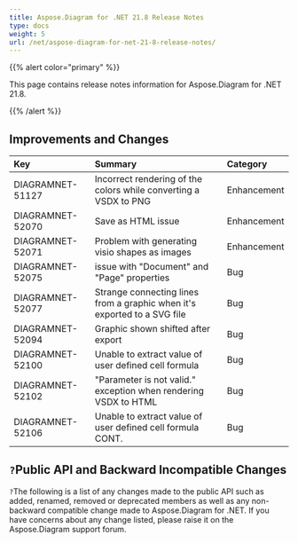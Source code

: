 ```yaml
---
title: Aspose.Diagram for .NET 21.8 Release Notes
type: docs
weight: 5
url: /net/aspose-diagram-for-net-21-8-release-notes/
---
```


{{% alert color="primary" %}} 

This page contains release notes information for Aspose.Diagram for .NET 21.8.

{{% /alert %}} 
## **Improvements and Changes**

|**Key**|**Summary**|**Category**|
| :- | :- | :- |
|DIAGRAMNET-51127|Incorrect rendering of the colors while converting a VSDX to PNG|Enhancement|
|DIAGRAMNET-52070|Save as HTML issue|Enhancement|
|DIAGRAMNET-52071|Problem with generating visio shapes as images|Enhancement|
|DIAGRAMNET-52075|issue with "Document" and "Page" properties|Bug|
|DIAGRAMNET-52077|Strange connecting lines from a graphic when it's exported to a SVG file|Bug|
|DIAGRAMNET-52094|Graphic shown shifted after export|Bug|
|DIAGRAMNET-52100|Unable to extract value of user defined cell formula|Bug|
|DIAGRAMNET-52102|"Parameter is not valid." exception when rendering VSDX to HTML|Bug|
|DIAGRAMNET-52106|Unable to extract value of user defined cell formula CONT.|Bug|

## `?`**Public API and Backward Incompatible Changes**
`?`The following is a list of any changes made to the public API such as added, renamed, removed or deprecated members as well as any non-backward compatible change made to Aspose.Diagram for .NET. If you have concerns about any change listed, please raise it on the Aspose.Diagram support forum.





